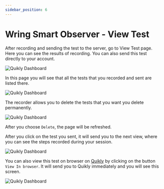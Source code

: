 ```yaml
---
sidebar_position: 6
---
```


# Wring Smart Observer - View Test

After recording and sending the test to the server, go to View Test page. Here you can see the results of recording.  You can also send this test directly to your account.

![Quikly Dashboard](/img/NewTest.png)

In this page you will see that all the tests that you recorded and sent are listed there.

![Quikly Dashboard](/img/sd.png)


The recorder allows you to delete the tests that you want you delete permanently.

![Quikly Dashboard](/img/warning.png)

After you choose `Delete`, the page will be refreshed.

After you click on the test you sent, it will send you to the next view, where you can see the steps recorded during your session.

![Quikly Dashboard](/img/n.png)

You can also view this test on browser on [Quikly](https://dev.k8s.testgold.dev/details/test-explorer/list-tests) by clicking on the button `View In browser`. It will send you to Quikly immediately and you will see this screen. 

![Quikly Dashboard](/img/o.png)

